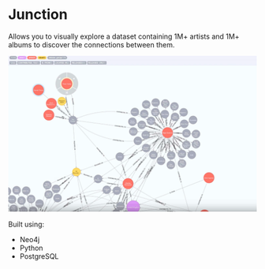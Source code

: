 # Junction
Allows you to visually explore a dataset containing 1M+ artists and 1M+ albums to discover the connections between them.

![Junction](junction-web.png "Junction")  


Built using:
* Neo4j
* Python
* PostgreSQL
